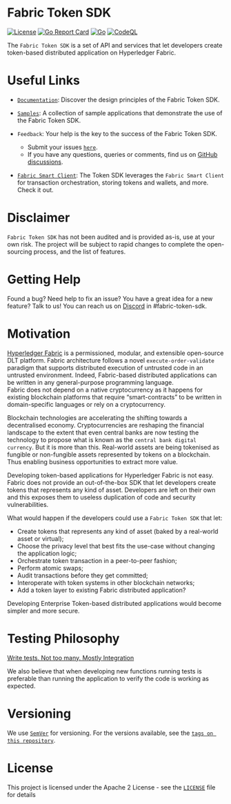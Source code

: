 # Fabric Token SDK
[![License](https://img.shields.io/badge/license-Apache%202-blue)](LICENSE)
[![Go Report Card](https://goreportcard.com/badge/github.com/hyperledger-labs/fabric-token-sdk)](https://goreportcard.com/badge/github.com/hyperledger-labs/fabric-token-sdk)
[![Go](https://github.com/hyperledger-labs/fabric-token-sdk/actions/workflows/go.yml/badge.svg)](https://github.com/hyperledger-labs/fabric-token-sdk/actions/workflows/go.yml)
[![CodeQL](https://github.com/hyperledger-labs/fabric-token-sdk/actions/workflows/codeql-analysis.yml/badge.svg)](https://github.com/hyperledger-labs/fabric-token-sdk/actions/workflows/codeql-analysis.yml)

The `Fabric Token SDK` is a set of API and services that let developers create 
token-based distributed application on Hyperledger Fabric.

# Useful Links

- [`Documentation`](./docs/design.md): Discover the design principles of the Fabric Token SDK.
- [`Samples`](./samples/README.md): A collection of sample applications that demonstrate the use of the Fabric Token SDK.
- `Feedback`: Your help is the key to the success of the Fabric Token SDK. 
  - Submit your issues [`here`][`fabric-token-sdk` Issues]. 
  - If you have any questions, queries or comments, find us on [GitHub discussions].
  
- [`Fabric Smart Client`](https://github.com/hyperledger-labs/fabric-smart-client): The Token SDK leverages the 
  `Fabric Smart Client` for transaction orchestration, storing tokens and wallets, and more. Check it out. 
  
# Disclaimer

`Fabric Token SDK` has not been audited and is provided as-is, use at your own risk. 
The project will be subject to rapid changes to complete the open-sourcing process, and
the list of features.

# Getting Help

Found a bug? Need help to fix an issue? You have a great idea for a new feature? Talk to us! You can reach us on
[Discord](https://discord.gg/hyperledger) in #fabric-token-sdk.

# Motivation

[Hyperledger Fabric]('https://www.hyperledger.org/use/fabric') is a permissioned, modular, and extensible open-source DLT platform. Fabric architecture follows a novel `execute-order-validate` paradigm that supports distributed execution of untrusted code in an untrusted environment. Indeed, Fabric-based distributed applications can be written in any general-purpose programming language.  
Fabric does not depend on a native cryptocurrency as it happens for existing blockchain platforms that require “smart-contracts” to be written in domain-specific languages or rely on a cryptocurrency.

Blockchain technologies are accelerating the shifting towards a decentralised economy. Cryptocurrencies are reshaping the financial landscape to the extent that even central banks are now testing the technology to propose what is known as the `central bank digital currency`. But it is more than this. Real-world assets are being tokenised as fungible or non-fungible assets represented by tokens on a blockchain. Thus enabling business opportunities to extract more value.

Developing token-based applications for Hyperledger Fabric is not easy. Fabric does not provide an out-of-the-box SDK that let developers create tokens that represents any kind of asset. Developers are left on their own and this exposes them to useless duplication of code and security vulnerabilities.

What would happen if the developers could use a `Fabric Token SDK` that let:
- Create tokens that represents any kind of asset (baked by a real-world asset or virtual);
- Choose the privacy level that best fits the use-case without changing the application logic;
- Orchestrate token transaction in a peer-to-peer fashion;
- Perform atomic swaps;
- Audit transactions before they get committed;
- Interoperate with token systems in other blockchain networks;
- Add a token layer to existing Fabric distributed application?

Developing Enterprise Token-based distributed applications would become simpler and more secure.

# Testing Philosophy

[Write tests. Not too many. Mostly Integration](https://kentcdodds.com/blog/write-tests)

We also believe that when developing new functions running tests is preferable than running the application to verify the code is working as expected.

# Versioning

We use [`SemVer`](https://semver.org/) for versioning. For the versions available, see the [`tags on this repository`](https://github.com/hyperledger-labs/fabric-token-sdk/tags).

# License

This project is licensed under the Apache 2 License - see the [`LICENSE`](LICENSE) file for details

[`fabric-token-sdk` Issues]: https://github.com/hyperledger-labs/fabric-token-sdk/issues
[GitHub discussions]: https://github.com/hyperledger-labs/fabric-token-sdk/discussions
